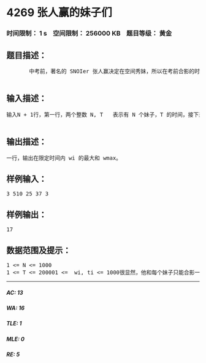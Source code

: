 # 4269 张人赢的妹子们   
### 时间限制： 1 s&nbsp;&nbsp;&nbsp;&nbsp;空间限制： 256000 KB&nbsp;&nbsp;&nbsp;&nbsp;题目等级： 黄金  
## 题目描述：  

<pre>
       中考前，著名的 SNOIer 张人赢决定在空间秀妹，所以在考前合影的时候，他决定和一些妹子合影，已知张人赢最多能和 N 个妹子合影，和第 ui 个妹子合影会使他获得一个虐狗值 wi ，同时，由于妹子们和人赢的关系不一样，说服第 ui 个妹子和他合影需要 ti 的时间，现在，他想在限定的时间 T 内对单身狗们造成最大伤害，由于妹子实在太多，他无法立刻做出决定，所以他找到了你来帮他。  

</pre>
  
  
## 输入描述：  

<pre>
输入N + 1行，第一行，两个整数 N, T   表示有 N 个妹子，T 的时间，接下来 N 行，每行两个数 wi, ti，第 i 行表示和第 i 个妹子合影可以获得一个虐狗值 wi ，同时花费 ti 的时间。  

</pre>
  
  
## 输出描述：  

<pre>
一行，输出在限定时间内 wi 的最大和 wmax。
</pre>
  
  
## 样例输入：  

<pre>
3 510 25 37 3
</pre>
  
  
## 样例输出：  

<pre>
17
</pre>
  
  
## 数据范围及提示：  

<pre>
1 <= N <= 1000  
1 <= T <= 200001 <=  wi, ti <= 1000很显然，他和每个妹子只能合影一次
</pre>
  
  
***  

##### AC: 13  
##### WA: 16  
##### TLE: 1  
##### MLE: 0  
##### RE: 5  
